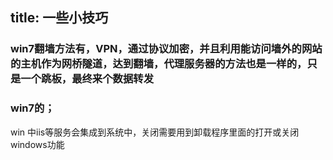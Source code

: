 title: 一些小技巧
---


### win7翻墙方法有，VPN，通过协议加密，并且利用能访问墙外的网站的主机作为网桥隧道，达到翻墙，代理服务器的方法也是一样的，只是一个跳板，最终来个数据转发
### win7的；

win 中iis等服务会集成到系统中，关闭需要用到卸载程序里面的打开或关闭windows功能
